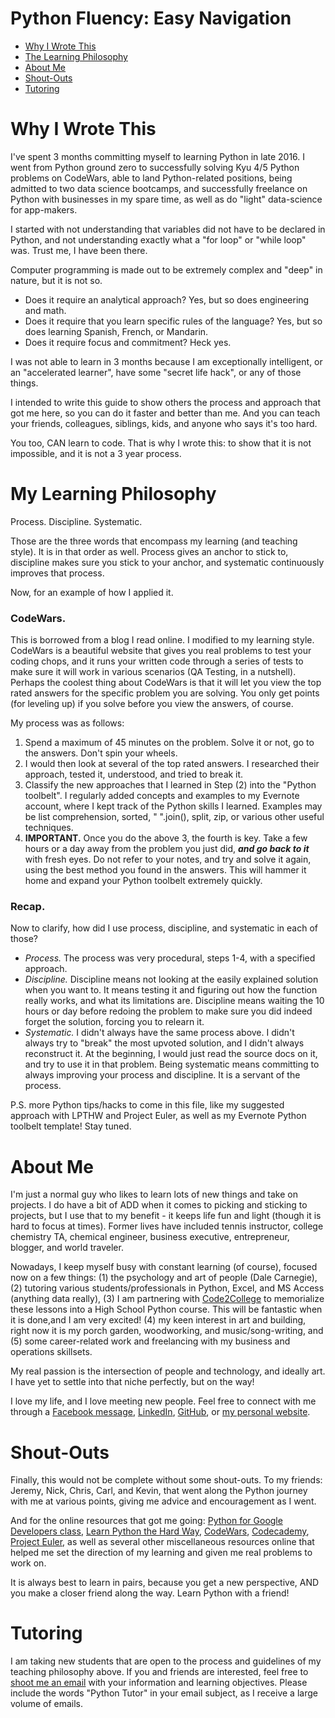 # Python Fluency: Easy Navigation
* [Why I Wrote This](#why-i-wrote-this)
* [The Learning Philosophy](#my-learning-philosophy)
* [About Me](#about-me)
* [Shout-Outs](#shout-outs)
* [Tutoring](#tutoring)

# Why I Wrote This
I've spent 3 months committing myself to learning Python in late 2016.  I went from Python ground zero to successfully solving Kyu 4/5 Python problems on CodeWars, able to land Python-related positions, being admitted to two data science bootcamps, and successfully freelance on Python with businesses in my spare time, as well as do "light" data-science for app-makers.

I started with not understanding that variables did not have to be declared in Python, and not understanding exactly what a "for loop" or "while loop" was.  Trust me, I have been there.  

Computer programming is made out to be extremely complex and "deep" in nature, but it is not so.  
* Does it require an analytical approach? Yes, but so does engineering and math. 
* Does it require that you learn specific rules of the language? Yes, but so does learning Spanish, French, or Mandarin.  
* Does it require focus and commitment?  Heck yes.

I was not able to learn in 3 months because I am exceptionally intelligent, or an "accelerated learner", have some "secret life hack", or any of those things.  

I intended to write this guide to show others the process and approach that got me here, so you can do it faster and better than me.  And you can teach your friends, colleagues, siblings, kids, and anyone who says it's too hard.

You too, CAN learn to code.  That is why I wrote this: to show that it is not impossible, and it is not a 3 year process.

# My Learning Philosophy
Process. Discipline. Systematic.

Those are the three words that encompass my learning (and teaching style).  It is in that order as well.  Process gives an anchor to stick to, discipline makes sure you stick to your anchor, and systematic continuously improves that process.

Now, for an example of how I applied it.

### CodeWars.

This is borrowed from a blog I read online.  I modified to my learning style.  CodeWars is a beautiful website that gives you real problems to test your coding chops, and it runs your written code through a series of tests to make sure it will work in various scenarios (QA Testing, in a nutshell).
Perhaps the coolest thing about CodeWars is that it will let you view the top rated answers for the specific problem you are solving.  You only get points (for leveling up) if you solve before you view the answers, of course.

My process was as follows: 

1. Spend a maximum of 45 minutes on the problem.  Solve it or not, go to the answers.  Don't spin your wheels.
2. I would then look at several of the top rated answers.  I researched their approach, tested it, understood, and tried to break it.
3. Classify the new approaches that I learned in Step (2) into the "Python toolbelt".  I regularly added concepts and examples to my Evernote account, where I kept track of the Python skills I learned.  Examples may be list comprehension, sorted, " ".join(), split, zip, or various other useful techniques.
4. **IMPORTANT.** Once you do the above 3, the fourth is key.  Take a few hours or a day away from the problem you just did, ***and go back to it*** with fresh eyes.  Do not refer to your notes, and try and solve it again, using the best method you found in the answers.  This will hammer it home and expand your Python toolbelt extremely quickly.

### Recap.

Now to clarify, how did I use process, discipline, and systematic in each of those?
* *Process.* The process was very procedural, steps 1-4, with a specified approach.
* *Discipline.* Discipline means not looking at the easily explained solution when you want to. It means testing it and figuring out how the function really works, and what its limitations are.  Discipline means waiting the 10 hours or day before redoing the problem to make sure you did indeed forget the solution, forcing you to relearn it.
* *Systematic.* I didn't always have the same process above. I didn't always try to "break" the most upvoted solution, and I didn't always reconstruct it.  At the beginning, I would just read the source docs on it, and try to use it in that problem.  Being systematic means committing to always improving your process and discipline.  It is a servant of the process.

P.S. more Python tips/hacks to come in this file, like my suggested approach with LPTHW and Project Euler, as well as my Evernote Python toolbelt template!  Stay tuned.

# About Me
I'm just a normal guy who likes to learn lots of new things and take on projects.  I do have a bit of ADD when it comes to picking and sticking to projects, but I use that to my benefit - it keeps life fun and light (though it is hard to focus at times).  Former lives have included tennis instructor, college chemistry TA, chemical engineer, business executive, entrepreneur, blogger, and world traveler.

Nowadays, I keep myself busy with constant learning (of course), focused now on a few things: (1) the psychology and art of people (Dale Carnegie), (2) tutoring various students/professionals in Python, Excel, and MS Access (anything data really), (3) I am partnering with [Code2College](http://www.code2college.org/) to memorialize these lessons into a High School Python course. This will be fantastic when it is done,and I am very excited! (4) my keen interest in art and building, right now it is my porch garden, woodworking, and music/song-writing, and (5) some career-related work and freelancing with my business and operations skillsets.  

My real passion is the intersection of people and technology, and ideally art.  I have yet to settle into that niche perfectly, but on the way!

I love my life, and I love meeting new people.  Feel free to connect with me through a [Facebook message](https://www.facebook.com/thomasdlsmith), [LinkedIn](https://www.linkedin.com/in/thomasdsmith4515/), [GitHub](https://github.com/tsmith4515), or [my personal website](https://thomasdsmith.wordpress.com/).

# Shout-Outs
Finally, this would not be complete without some shout-outs.  To my friends: Jeremy, Nick, Chris, Carl, and Kevin, that went along the Python journey with me at various points, giving me advice and encouragement as I went.  

And for the online resources that got me going: <a href="https://developers.google.com/edu/python/">Python for Google Developers class</a>, <a href="https://learnpythonthehardway.org/book/">Learn Python the Hard Way</a>, <a href="https://www.codewars.com/dashboard">CodeWars</a>, <a href="https://www.codecademy.com/learn">Codecademy</a>, <a href="https://projecteuler.net/">Project Euler</a>, as well as several other miscellaneous resources online that helped me set the direction of my learning and given me real problems to work on.

It is always best to learn in pairs, because you get a new perspective, AND you make a closer friend along the way.  Learn Python with a friend!

# Tutoring
I am taking new students that are open to the process and guidelines of my teaching philosophy above.  If you and friends are interested, feel free to [shoot me an email](mailto:tsmith4515@gmail.com) with your information and learning objectives.  Please include the words "Python Tutor" in your email subject, as I receive a large volume of emails.
